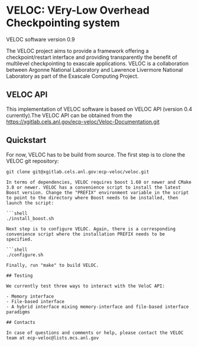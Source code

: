 # VELOC: VEry-Low Overhead Checkpointing system

VELOC software version 0.9

The VELOC project aims to provide a framework offering a
checkpoint/restart interface and providing transparently the benefit
of multilevel checkpointing to exascale applications. VELOC is a
collaboration between Argonne National Laboratory and Lawrence
Livermore National Laboratory as part of the Exascale Computing
Project.


## VELOC API

This implementation of VELOC software is based on VELOC API (version
0.4 currently).The VELOC API can be obtained from the
https://xgitlab.cels.anl.gov/ecp-veloc/Veloc-Documentation.git

## Quickstart

For now, VELOC has to be build from source. The first step is to
clone the VELOC git repository: 

```shell
git clone git@xgitlab.cels.anl.gov:ecp-veloc/veloc.git

In terms of dependencies, VELOC requires boost 1.60 or newer and CMake
3.8 or newer. VELOC has a convenience script to install the latest
Boost version. Change the "PREFIX" environment variable in the script
to point to the directory where Boost needs to be installed, then
launch the script:

```shell
./install_boost.sh

Next step is to configure VELOC. Again, there is a corresponding
convenience script where the installation PREFIX needs to be specified.

```shell
./configure.sh

Finally, run "make" to build VELOC.

## Testing

We currently test three ways to interact with the VeloC API:

- Memory interface
- File-based interface
- A hybrid interface mixing memory-interface and file-based interface paradigms

## Contacts

In case of questions and comments or help, please contact the VELOC
team at ecp-veloc@lists.mcs.anl.gov
